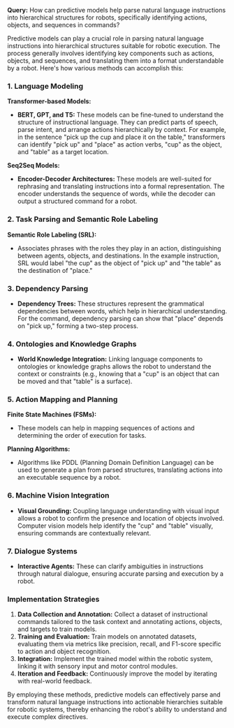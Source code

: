 **Query:** How can predictive models help parse natural language instructions into hierarchical structures for robots, specifically identifying actions, objects, and sequences in commands?

Predictive models can play a crucial role in parsing natural language instructions into hierarchical structures suitable for robotic execution. The process generally involves identifying key components such as actions, objects, and sequences, and translating them into a format understandable by a robot. Here's how various methods can accomplish this:

### 1. Language Modeling

**Transformer-based Models:**
- **BERT, GPT, and T5:** These models can be fine-tuned to understand the structure of instructional language. They can predict parts of speech, parse intent, and arrange actions hierarchically by context. For example, in the sentence "pick up the cup and place it on the table," transformers can identify "pick up" and "place" as action verbs, "cup" as the object, and "table" as a target location.

**Seq2Seq Models:**
- **Encoder-Decoder Architectures:** These models are well-suited for rephrasing and translating instructions into a formal representation. The encoder understands the sequence of words, while the decoder can output a structured command for a robot.

### 2. Task Parsing and Semantic Role Labeling

**Semantic Role Labeling (SRL):**
- Associates phrases with the roles they play in an action, distinguishing between agents, objects, and destinations. In the example instruction, SRL would label "the cup" as the object of "pick up" and "the table" as the destination of "place."

### 3. Dependency Parsing

- **Dependency Trees:** These structures represent the grammatical dependencies between words, which help in hierarchical understanding. For the command, dependency parsing can show that "place" depends on "pick up," forming a two-step process.

### 4. Ontologies and Knowledge Graphs

- **World Knowledge Integration:** Linking language components to ontologies or knowledge graphs allows the robot to understand the context or constraints (e.g., knowing that a "cup" is an object that can be moved and that "table" is a surface).

### 5. Action Mapping and Planning

**Finite State Machines (FSMs):**
- These models can help in mapping sequences of actions and determining the order of execution for tasks.

**Planning Algorithms:**
- Algorithms like PDDL (Planning Domain Definition Language) can be used to generate a plan from parsed structures, translating actions into an executable sequence by a robot.

### 6. Machine Vision Integration

- **Visual Grounding:** Coupling language understanding with visual input allows a robot to confirm the presence and location of objects involved. Computer vision models help identify the "cup" and "table" visually, ensuring commands are contextually relevant.

### 7. Dialogue Systems

- **Interactive Agents:** These can clarify ambiguities in instructions through natural dialogue, ensuring accurate parsing and execution by a robot.

### Implementation Strategies

1. **Data Collection and Annotation:** Collect a dataset of instructional commands tailored to the task context and annotating actions, objects, and targets to train models.
2. **Training and Evaluation:** Train models on annotated datasets, evaluating them via metrics like precision, recall, and F1-score specific to action and object recognition.
3. **Integration:** Implement the trained model within the robotic system, linking it with sensory input and motor control modules.
4. **Iteration and Feedback:** Continuously improve the model by iterating with real-world feedback.

By employing these methods, predictive models can effectively parse and transform natural language instructions into actionable hierarchies suitable for robotic systems, thereby enhancing the robot's ability to understand and execute complex directives.